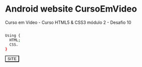 # Android website CursoEmVideo
Curso em Vídeo - Curso HTML5 &amp; CSS3 módulo 2 - Desafio 10

```bash

Using {
  HTML;
  CSS.
}
```

<a href="https://valentim-gab.github.io/Android_CursoEmVideo/pages/android.html">
  <input style="background: transparent" type="button" value="SITE" />
</a>
